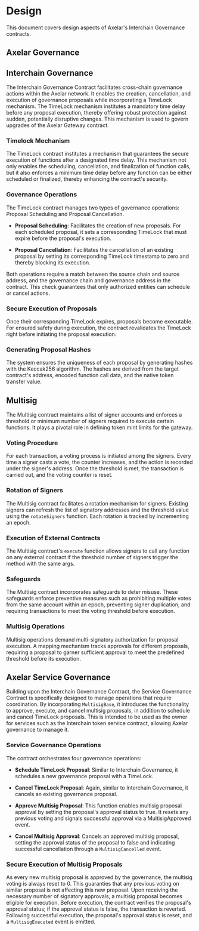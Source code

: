 # Design

This document covers design aspects of Axelar's Interchain Governance contracts.

## Axelar Governance

## Interchain Governance

The Interchain Governance Contract facilitates cross-chain governance actions within the Axelar network. It enables the creation, cancellation, and execution of governance proposals while incorporating a TimeLock mechanism. The TimeLock mechanism institutes a mandatory time delay before any proposal execution, thereby offering robust protection against sudden, potentially disruptive changes. This mechanism is used to govern upgrades of the Axelar Gateway contract.

### Timelock Mechanism

The TimeLock contract institutes a mechanism that guarantees the secure execution of functions after a designated time delay. This mechanism not only enables the scheduling, cancellation, and finalization of function calls, but it also enforces a minimum time delay before any function can be either scheduled or finalized, thereby enhancing the contract's security.

### Governance Operations

The TimeLock contract manages two types of governance operations: Proposal Scheduling and Proposal Cancellation.

- **Proposal Scheduling**: Facilitates the creation of new proposals. For each scheduled proposal, it sets a corresponding TimeLock that must expire before the proposal's execution.

- **Proposal Cancellation**: Facilitates the cancellation of an existing proposal by setting its corresponding TimeLock timestamp to zero and thereby blocking its execution.

Both operations require a match between the source chain and source address, and the governance chain and governance address in the contract. This check guarantees that only authorized entities can schedule or cancel actions.

### Secure Execution of Proposals

Once their corresponding TimeLock expires, proposals become executable. For ensured safety during execution, the contract revalidates the TimeLock right before initiating the proposal execution.

### Generating Proposal Hashes

The system ensures the uniqueness of each proposal by generating hashes with the Keccak256 algorithm. The hashes are derived from the target contract's address, encoded function call data, and the native token transfer value.

## Multisig

The Multisig contract maintains a list of signer accounts and enforces a threshold or minimum number of signers required to execute certain functions. It plays a pivotal role in defining token mint limits for the gateway.

### Voting Procedure

For each transaction, a voting process is initiated among the signers. Every time a signer casts a vote, the counter increases, and the action is recorded under the signer's address. Once the threshold is met, the transaction is carried out, and the voting counter is reset.

### Rotation of Signers

The Multisig contract facilitates a rotation mechanism for signers. Existing signers can refresh the list of signatory addresses and the threshold value using the `rotateSigners` function. Each rotation is tracked by incrementing an epoch.

### Execution of External Contracts

The Multisig contract's `execute` function allows signers to call any function on any external contract if the threshold number of signers trigger the method with the same args.

### Safeguards

The Multisig contract incorporates safeguards to deter misuse. These safeguards enforce preventive measures such as prohibiting multiple votes from the same account within an epoch, preventing signer duplication, and requiring transactions to meet the voting threshold before execution.

### Multisig Operations

Multisig operations demand multi-signatory authorization for proposal execution. A mapping mechanism tracks approvals for different proposals, requiring a proposal to garner sufficient approval to meet the predefined threshold before its execution.

## Axelar Service Governance

Building upon the Interchain Governance Contract, the Service Governance Contract is specifically designed to manage operations that require coordination. By incorporating `MultisigBase`, it introduces the functionality to approve, execute, and cancel multisig proposals, in addition to schedule and cancel TimeLock proposals. This is intended to be used as the owner for services such as the Interchain token service contract, allowing Axelar governance to manage it.

### Service Governance Operations

The contract orchestrates four governance operations:

- **Schedule TimeLock Proposal**: Similar to Interchain Governance, it schedules a new governance proposal with a TimeLock.

- **Cancel TimeLock Proposal**: Again, similar to Interchain Governance, it cancels an existing governance proposal.

- **Approve Multisig Proposal**: This function enables multisig proposal approval by setting the proposal's approval status to true. It resets any previous voting and signals successful approval via a MultisigApproved event.

- **Cancel Multisig Approval**: Cancels an approved multisig proposal, setting the approval status of the proposal to false and indicating successful cancellation through a `MultisigCancelled` event.

### Secure Execution of Multisig Proposals

As every new multisig proposal is approved by the governance, the multisig voting is always reset to 0. This guaranties that any previous voting on similar proposal is not affecting this new proposal. Upon receiving the necessary number of signatory approvals, a multisig proposal becomes eligible for execution. Before execution, the contract verifies the proposal's approval status; if the approval status is false, the transaction is reverted. Following successful execution, the proposal's approval status is reset, and a `MultisigExecuted` event is emitted.
